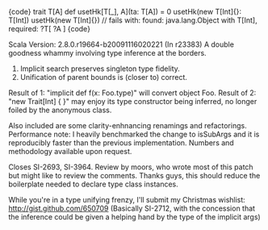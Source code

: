{code}
trait T[A]
def usetHk[T[_], A](ta: T[A]) = 0
usetHk(new T[Int]{}: T[Int])
usetHk(new T[Int]{}) // fails with: found: java.lang.Object with T[Int], required: ?T[ ?A ]
{code}

Scala Version: 2.8.0.r19664-b20091116020221
(In r23383) A double goodness whammy involving type inference at the borders.

1) Implicit search preserves singleton type fidelity.
2) Unification of parent bounds is (closer to) correct.

Result of 1: "implicit def f(x: Foo.type)" will convert object Foo.
Result of 2: "new Trait[Int] { }" may enjoy its type constructor being
inferred, no longer foiled by the anonymous class.

Also included are some clarity-enhnancing renamings and refactorings.
Performance note: I heavily benchmarked the change to isSubArgs and it
is reproducibly faster than the previous implementation.  Numbers
and methodology available upon request.

Closes SI-2693, SI-3964.  Review by moors, who wrote most of this patch
but might like to review the comments.
Thanks guys, this should reduce the boilerplate needed to declare type class instances. 

While you're in a type unifying frenzy, I'll submit my Christmas wishlist: http://gist.github.com/650709 (Basically SI-2712, with the concession that the inference could be given a helping hand by the type of the implicit args)
